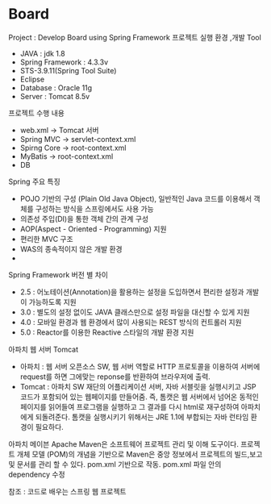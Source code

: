 # Board
Project : Develop Board using Spring Framework
프로젝트 실행 환경 ,개발 Tool
- JAVA : jdk 1.8
- Spring Framework : 4.3.3v
- STS-3.9.11(Spring Tool Suite)
- Eclipse
- Database : Oracle 11g
- Server : Tomcat 8.5v


프로젝트 수행 내용
- web.xml -> Tomcat 서버
- Spring MVC -> servlet-context.xml
- Spirng Core -> root-context.xml
- MyBatis -> root-context.xml
- DB


Spring 주요 특징
- POJO 기반의 구성 (Plain Old Java Object), 일반적인 Java 코드를 이용해서 객체를 구성하는 방식을 스프링에서도 사용 가능
- 의존성 주입(DI)을 통한 객체 간의 관계 구성
- AOP(Aspect - Oriented - Programming) 지원
- 편리한 MVC 구조
- WAS의 종속적이지 않은 개발 환경
-
Spring Framework 버전 별 차이
- 2.5 : 어노테이션(Annotation)을 활용하는 설정을 도입하면서 편리한 설정과 개발이 가능하도록 지원
- 3.0 : 별도의 설정 없이도 JAVA 클래스만으로 설정 파일을 대신할 수 있게 지원
- 4.0 : 모바일 환경과 웹 환경에서 많이 사용되는 REST 방식의 컨트롤러 지원
- 5.0 : Reactor를 이용한 Reactive 스타일의 개발 환경 지원

아파치 웹 서버 Tomcat
- 아파치 : 웹 서버 오픈소스 SW, 웹 서버 역할로 HTTP 프로토콜을 이용하여 서버에 request를 하면 그에맞는 reponse를 반환하여 브라우저에 출력.
- Tomcat : 아파치 SW 재단의 어플리케이션 서버, 자바 서블릿을 실행시키고 JSP 코드가 포함되어 있는 웹페이지를 만들어줌. 즉, 톰캣은 웹 서버에서 넘어온 동적인 페이지를 읽어들여 프로그램을 실행하고 그 결과를 다시 html로 재구성하여 아파치에게 되돌려준다. 톰캣을 실행시키기 위해서는 JRE 1.1에 부합되는 자바 런타임 환경이 필요하다.

아파치 메이븐
Apache Maven은 소프트웨어 프로젝트 관리 및 이해 도구이다.
프로젝트 개체 모델 (POM)의 개념을 기반으로 Maven은 중앙 정보에서 프로젝트의 빌드,보고 및 문서를 관리 할 수 있다.
pom.xml 기반으로 작동.
pom.xml 파일 안의 dependency 수정


참조 : 코드로 배우는 스프링 웹 프로젝트
